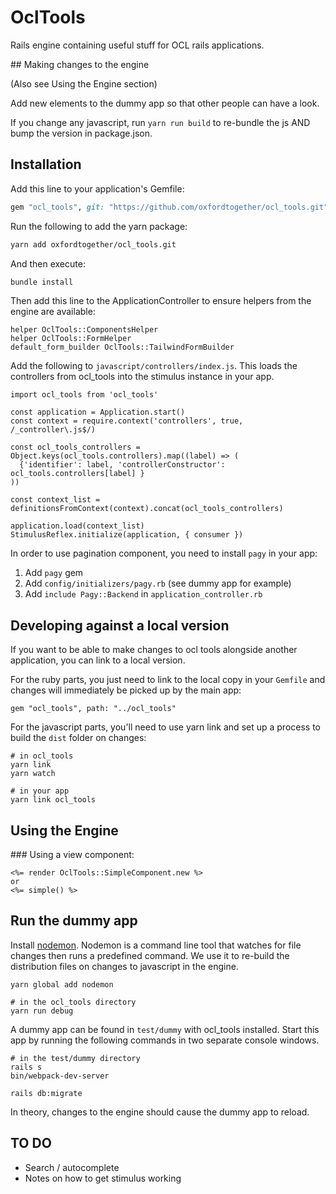 # OclTools

Rails engine containing useful stuff for OCL rails applications.

## Making changes to the engine

(Also see Using the Engine section)

Add new elements to the dummy app so that other people can have a look.

If you change any javascript, run `yarn run build` to re-bundle the js AND bump the version in package.json.

## Installation

Add this line to your application's Gemfile:

```ruby
gem "ocl_tools", git: "https://github.com/oxfordtogether/ocl_tools.git"
```

Run the following to add the yarn package:

```bash
yarn add oxfordtogether/ocl_tools.git
```

And then execute:

```bash
bundle install
```

Then add this line to the ApplicationController to ensure helpers from the engine are available:

```
helper OclTools::ComponentsHelper
helper OclTools::FormHelper
default_form_builder OclTools::TailwindFormBuilder
```

Add the following to `javascript/controllers/index.js`. This loads the controllers from ocl_tools into the stimulus instance in your app.

```
import ocl_tools from 'ocl_tools'

const application = Application.start()
const context = require.context('controllers', true, /_controller\.js$/)

const ocl_tools_controllers = Object.keys(ocl_tools.controllers).map((label) => (
  {'identifier': label, 'controllerConstructor': ocl_tools.controllers[label] }
))

const context_list = definitionsFromContext(context).concat(ocl_tools_controllers)

application.load(context_list)
StimulusReflex.initialize(application, { consumer })
```

In order to use pagination component, you need to install `pagy` in your app:

1. Add `pagy` gem
2. Add `config/initializers/pagy.rb` (see dummy app for example)
3. Add `include Pagy::Backend` in `application_controller.rb`

## Developing against a local version

If you want to be able to make changes to ocl tools alongside another application, you can link
to a local version.

For the ruby parts, you just need to link to the local copy in your `Gemfile` and changes
will immediately be picked up by the main app:

```
gem "ocl_tools", path: "../ocl_tools"
```

For the javascript parts, you'll need to use yarn link and set up a process to build the `dist`
folder on changes:

```
# in ocl_tools
yarn link
yarn watch

# in your app
yarn link ocl_tools
```

## Using the Engine

### Using a view component:

```
<%= render OclTools::SimpleComponent.new %>
or
<%= simple() %>
```

## Run the dummy app

Install [nodemon](https://www.npmjs.com/package/nodemon). Nodemon is a command line tool that watches for file changes then runs a predefined command. We use it to re-build the distribution files on changes to javascript in the engine.

```
yarn global add nodemon
```

```
# in the ocl_tools directory
yarn run debug
```

A dummy app can be found in `test/dummy` with ocl_tools installed. Start this app by running the following commands in two separate console windows.

```
# in the test/dummy directory
rails s
bin/webpack-dev-server
```

```
rails db:migrate
```

In theory, changes to the engine should cause the dummy app to reload.

## TO DO

- Search / autocomplete
- Notes on how to get stimulus working
